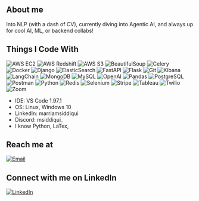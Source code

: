 ## About me
Into NLP (with a dash of CV), currently diving into Agentic AI, and always up for cool AI, ML, or backend collabs!
## Things I Code With

![AWS EC2](https://img.shields.io/badge/-AWS_EC2-FF9900?style=flat&logo=amazon-aws&logoColor=white)
![AWS Redshift](https://img.shields.io/badge/-AWS_Redshift-8C4FFF?style=flat&logo=amazon-redshift&logoColor=white)
![AWS S3](https://img.shields.io/badge/-AWS_S3-569A31?style=flat&logo=amazon-s3&logoColor=white)
![BeautifulSoup](https://img.shields.io/badge/-BeautifulSoup-181717?style=flat&logo=python&logoColor=white)
![Celery](https://img.shields.io/badge/-Celery-37814A?style=flat&logo=celery&logoColor=white)
![Docker](https://img.shields.io/badge/-Docker-2496ED?style=flat&logo=docker&logoColor=white)
![Django](https://img.shields.io/badge/-Django-092E20?style=flat&logo=django&logoColor=white)
![ElasticSearch](https://img.shields.io/badge/-Elastic_Search-005571?style=flat&logo=elasticsearch&logoColor=white)
![FastAPI](https://img.shields.io/badge/-FastAPI-009688?style=flat&logo=fastapi&logoColor=white)
![Flask](https://img.shields.io/badge/-Flask-000000?style=flat&logo=flask&logoColor=white)
![Git](https://img.shields.io/badge/-Git-F05032?style=flat&logo=git&logoColor=white)
![Kibana](https://img.shields.io/badge/-Kibana-F04E98?style=flat&logo=kibana&logoColor=white)
![LangChain](https://img.shields.io/badge/-LangChain-FFC300?style=flat&logo=langchain&logoColor=black)
![MongoDB](https://img.shields.io/badge/-MongoDB-47A248?style=flat&logo=mongodb&logoColor=white)
![MySQL](https://img.shields.io/badge/-MySQL-4479A1?style=flat&logo=mysql&logoColor=white)
![OpenAI](https://img.shields.io/badge/-OpenAI-412991?style=flat&logo=openai&logoColor=white)
![Pandas](https://img.shields.io/badge/-Pandas-150458?style=flat&logo=pandas&logoColor=white)
![PostgreSQL](https://img.shields.io/badge/-PostgreSQL-336791?style=flat&logo=postgresql&logoColor=white)
![Postman](https://img.shields.io/badge/-Postman-FF6C37?style=flat&logo=postman&logoColor=white)
![Python](https://img.shields.io/badge/-Python-3776AB?style=flat&logo=python&logoColor=white)
![Redis](https://img.shields.io/badge/-Redis-DC382D?style=flat&logo=redis&logoColor=white)
![Selenium](https://img.shields.io/badge/-Selenium-43B02A?style=flat&logo=selenium&logoColor=white)
![Stripe](https://img.shields.io/badge/-Stripe-008CDD?style=flat&logo=stripe&logoColor=white)
![Tableau](https://img.shields.io/badge/-Tableau-E97627?style=flat&logo=tableau&logoColor=white)
![Twilio](https://img.shields.io/badge/-Twilio-F22F46?style=flat&logo=twilio&logoColor=white)
![Zoom](https://img.shields.io/badge/-Zoom-2D8CFF?style=flat&logo=zoom&logoColor=white)
- IDE: VS Code 1.97.1
- OS: Linux, Windows 10
- LinkedIn: marriamsiddiqui
- Discord: msiddiqui_
- I know Python, LaTex, 
## Reach me at
[![Email](https://img.shields.io/badge/-Email-D14836?style=for-the-badge&logo=gmail&logoColor=white)](mailto:marriam.siddiqui@gmail.com)

## Connect with me on LinkedIn

[![LinkedIn](https://img.shields.io/badge/-LinkedIn-0077B5?style=for-the-badge&logo=linkedin&logoColor=white)](https://www.linkedin.com/in/YOUR-LINKEDIN-USERNAME/)

<!---
msiddiqui-cplus/msiddiqui-cplus is a ✨ special ✨ repository because its `README.md` (this file) appears on your GitHub profile.
You can click the Preview link to take a look at your changes.
--->
